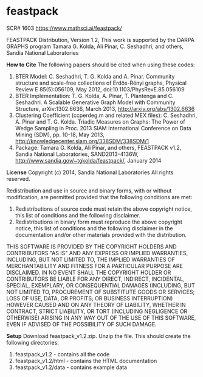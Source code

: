 # feastpack
SCR# 1603
https://www.mathsci.ai/feastpack/

FEASTPACK Distribution, Version 1.2, This work is supported by the DARPA GRAPHS program
Tamara G. Kolda, Ali Pinar, C. Seshadhri, and others, Sandia National Laboratories

**How to Cite**
The following papers should be cited when using these codes:

1. BTER Model: C. Seshadhri, T. G. Kolda and A. Pinar. Community structure and scale-free collections of Erdös-Rényi graphs, Physical Review E 85(5):056109, May 2012, doi:10.1103/PhysRevE.85.056109
2. BTER Implementation: T. G. Kolda, A. Pinar, T. Plantenga and C. Seshadhri. A Scalable Generative Graph Model with Community Structure, arXiv:1302.6636, March 2013, http://arxiv.org/abs/1302.6636
3. Clustering Coefficient (ccperdeg.m and related MEX files): C. Seshadhri, A. Pinar and T. G. Kolda. Triadic Measures on Graphs: The Power of Wedge Sampling in Proc. 2013 SIAM International Conference on Data Mining (SDM), pp. 10-18, May 2013, http://knowledgecenter.siam.org/338SDM/338SDM/1
4. Package: Tamara G. Kolda, Ali Pinar, and others, FEASTPACK v1.2, Sandia National Laboratories, SAND2013-4136W, http://www.sandia.gov/~tgkolda/feastpack/, January 2014

**License**
Copyright (c) 2014, Sandia National Laboratories All rights reserved.

Redistribution and use in source and binary forms, with or without modification, are permitted provided that the following conditions are met:

1. Redistributions of source code must retain the above copyright notice, this list of conditions and the following disclaimer.
2. Redistributions in binary form must reproduce the above copyright notice, this list of conditions and the following disclaimer in the documentation and/or other materials provided with the distribution.

THIS SOFTWARE IS PROVIDED BY THE COPYRIGHT HOLDERS AND CONTRIBUTORS "AS IS" AND ANY EXPRESS OR IMPLIED WARRANTIES, INCLUDING, BUT NOT LIMITED TO, THE IMPLIED WARRANTIES OF MERCHANTABILITY AND FITNESS FOR A PARTICULAR PURPOSE ARE DISCLAIMED. IN NO EVENT SHALL THE COPYRIGHT HOLDER OR CONTRIBUTORS BE LIABLE FOR ANY DIRECT, INDIRECT, INCIDENTAL, SPECIAL, EXEMPLARY, OR CONSEQUENTIAL DAMAGES (INCLUDING, BUT NOT LIMITED TO, PROCUREMENT OF SUBSTITUTE GOODS OR SERVICES; LOSS OF USE, DATA, OR PROFITS; OR BUSINESS INTERRUPTION) HOWEVER CAUSED AND ON ANY THEORY OF LIABILITY, WHETHER IN CONTRACT, STRICT LIABILITY, OR TORT (INCLUDING NEGLIGENCE OR OTHERWISE) ARISING IN ANY WAY OUT OF THE USE OF THIS SOFTWARE, EVEN IF ADVISED OF THE POSSIBILITY OF SUCH DAMAGE.

**Setup**
Download feastpack_v1.2.zip. Unzip the file. This should create the following directories:

1. feastpack_v1.2 - contains all the code
2. feastpack_v1.2/html - contains the HTML documentation
3. feastpack_v1.2/data - contains example data
